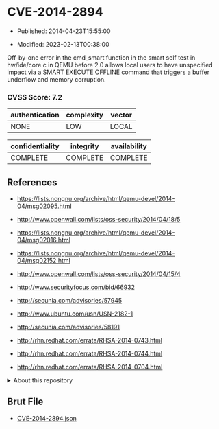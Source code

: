 # CVE-2014-2894

- Published: 2014-04-23T15:55:00

- Modified: 2023-02-13T00:38:00

Off-by-one error in the cmd_smart function in the smart self test in hw/ide/core.c in QEMU before 2.0 allows local users to have unspecified impact via a SMART EXECUTE OFFLINE command that triggers a buffer underflow and memory corruption.

### CVSS Score: **7.2**

| authentication | complexity | vector |
| --- | --- | --- |
| NONE | LOW | LOCAL |

| confidentiality | integrity | availability |
| --- | --- | --- |
| COMPLETE | COMPLETE | COMPLETE |

## References

* https://lists.nongnu.org/archive/html/qemu-devel/2014-04/msg02095.html

* http://www.openwall.com/lists/oss-security/2014/04/18/5

* https://lists.nongnu.org/archive/html/qemu-devel/2014-04/msg02016.html

* https://lists.nongnu.org/archive/html/qemu-devel/2014-04/msg02152.html

* http://www.openwall.com/lists/oss-security/2014/04/15/4

* http://www.securityfocus.com/bid/66932

* http://secunia.com/advisories/57945

* http://www.ubuntu.com/usn/USN-2182-1

* http://secunia.com/advisories/58191

* http://rhn.redhat.com/errata/RHSA-2014-0743.html

* http://rhn.redhat.com/errata/RHSA-2014-0744.html

* http://rhn.redhat.com/errata/RHSA-2014-0704.html

<details>
<summary>About this repository</summary> 

  This repository is part of the project [Live Hack CVE](https://github.com/Live-Hack-CVE). Main website can be found [www.live-hack.org](https://www.live-hack.org) 
  
  Made by [Sn0wAlice](https://github.com/Sn0wAlice) for the people that care about security and need to have a feed of the latest CVEs. Hope you enjoy it, don't forget to star the repo and follow me on [Twitter](https://twitter.com/Sn0wAlice) and [Github](https://github.com/Sn0wAlice). And that is my [personnal website](https://www.alice-snow.me/)

  - [Home Page](https://github.com/Live-Hack-CVE)
  - [Framework](https://github.com/Live-Hack-CVE/cve-framework)
  - [CVE database](https://github.com/Live-Hack-CVE/full_database)
  - [Changelog](https://github.com/Live-Hack-CVE/Changelog)
</details>

## Brut File

* [CVE-2014-2894.json](https://raw.githubusercontent.com/Live-Hack-CVE/full_database/main/cves/2014/CVE-2014-2894.json)

